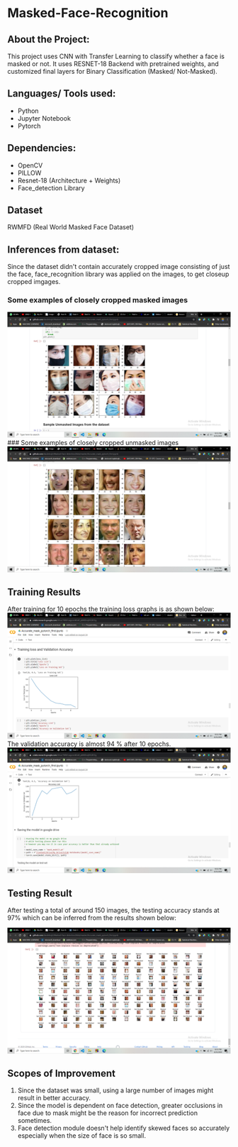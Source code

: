 # Masked-Face-Recognition
## About the Project:
<p> This project uses CNN with Transfer Learning to classify whether a face is masked or not. It uses RESNET-18 Backend with pretrained weights, and customized final layers for Binary Classification (Masked/ Not-Masked).
</p>

## Languages/ Tools used:
<ul>
  <li> Python </li>
  <li> Jupyter Notebook </li>
  <li> Pytorch </li>
</ul>

## Dependencies:
<ul>
  <li> OpenCV </li>
  <li> PILLOW </li>
  <li> Resnet-18 (Architecture + Weights) </li>
  <li> Face_detection Library </li>
</ul>

## Dataset
RWMFD (Real World Masked Face Dataset)
## Inferences from dataset:
Since the dataset didn't contain accurately cropped image consisting of just the face, face_recognition library was applied on the images, to get closeup cropped imgages.
### Some examples of closely cropped masked images
<img src = "/Images/masked.png"/>
### Some examples of closely cropped unmasked images
<img src = "/Images/unmasked.png"/>

## Training Results
After training for 10 epochs the training loss graphs is as shown below:
<img src = "/Images/training.png" />
The validation accuracy is almost 94 % after 10 epochs.
<img src = "/Images/validation.png" />

## Testing Result
After testing a total of around 150 images, the testing accuracy stands at 97% which can be inferred from the results shown below:

<img src = "/Images/result.png" />

## Scopes of Improvement
1. Since the dataset was small, using a large number of images might result in better accuracy.
2. Since the model is dependent on face detection, greater occlusions in face due to mask might be the reason for incorrect prediction sometimes.
3. Face detection module doesn't help identify skewed faces so accurately especially when the size of face is so small. 



